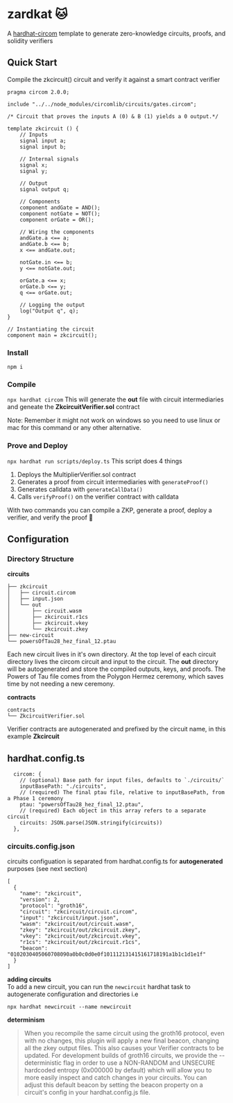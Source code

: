 # zardkat 🐱

A [hardhat-circom](https://github.com/projectsophon/hardhat-circom) template to generate zero-knowledge circuits, proofs, and solidity verifiers

## Quick Start
Compile the zkcircuit() circuit and verify it against a smart contract verifier

```
pragma circom 2.0.0;

include "../../node_modules/circomlib/circuits/gates.circom";

/* Circuit that proves the inputs A (0) & B (1) yields a 0 output.*/

template zkcircuit () {
    // Inputs
    signal input a;
    signal input b;
    
    // Internal signals
    signal x;
    signal y;

    // Output
    signal output q;

    // Components
    component andGate = AND();
    component notGate = NOT();
    component orGate = OR();

    // Wiring the components
    andGate.a <== a;
    andGate.b <== b;
    x <== andGate.out;

    notGate.in <== b;
    y <== notGate.out;

    orGate.a <== x;
    orGate.b <== y;
    q <== orGate.out;

    // Logging the output
    log("Output q", q);
}

// Instantiating the circuit
component main = zkcircuit();
```
### Install
`npm i`

### Compile
`npx hardhat circom` 
This will generate the **out** file with circuit intermediaries and geneate the **ZkcircuitVerifier.sol** contract

Note: Remember it might not work on windows so you need to use  linux or mac for this command or any other alternative.

### Prove and Deploy
`npx hardhat run scripts/deploy.ts`
This script does 4 things  
1. Deploys the MultiplierVerifier.sol contract
2. Generates a proof from circuit intermediaries with `generateProof()`
3. Generates calldata with `generateCallData()`
4. Calls `verifyProof()` on the verifier contract with calldata

With two commands you can compile a ZKP, generate a proof, deploy a verifier, and verify the proof 🎉

## Configuration
### Directory Structure
**circuits**
```
├── zkcircuit
│   ├── circuit.circom
│   ├── input.json
│   └── out
│       ├── circuit.wasm
│       ├── zkcircuit.r1cs
│       ├── zkcircuit.vkey
│       └── zkcircuit.zkey
├── new-circuit
└── powersOfTau28_hez_final_12.ptau
```
Each new circuit lives in it's own directory. At the top level of each circuit directory lives the circom circuit and input to the circuit.
The **out** directory will be autogenerated and store the compiled outputs, keys, and proofs. The Powers of Tau file comes from the Polygon Hermez ceremony, which saves time by not needing a new ceremony. 


**contracts**
```
contracts
└── ZkcircuitVerifier.sol
```
Verifier contracts are autogenerated and prefixed by the circuit name, in this example **Zkcircuit**

## hardhat.config.ts
```
  circom: {
    // (optional) Base path for input files, defaults to `./circuits/`
    inputBasePath: "./circuits",
    // (required) The final ptau file, relative to inputBasePath, from a Phase 1 ceremony
    ptau: "powersOfTau28_hez_final_12.ptau",
    // (required) Each object in this array refers to a separate circuit
    circuits: JSON.parse(JSON.stringify(circuits))
  },
```
### circuits.config.json
circuits configuation is separated from hardhat.config.ts for **autogenerated** purposes (see next section)
```
[
  {
    "name": "zkcircuit",
    "version": 2,
    "protocol": "groth16",
    "circuit": "zkcircuit/circuit.circom",
    "input": "zkcircuit/input.json",
    "wasm": "zkcircuit/out/circuit.wasm",
    "zkey": "zkcircuit/out/zkcircuit.zkey",
    "vkey": "zkcircuit/out/zkcircuit.vkey",
    "r1cs": "zkcircuit/out/zkcircuit.r1cs",
    "beacon": "0102030405060708090a0b0c0d0e0f101112131415161718191a1b1c1d1e1f"
  }
]
```

**adding circuits**   
To add a new circuit, you can run the `newcircuit` hardhat task to autogenerate configuration and directories i.e  
```
npx hardhat newcircuit --name newcircuit
```

**determinism**
> When you recompile the same circuit using the groth16 protocol, even with no changes, this plugin will apply a new final beacon, changing all the zkey output files. This also causes your Verifier contracts to be updated.
> For development builds of groth16 circuits, we provide the --deterministic flag in order to use a NON-RANDOM and UNSECURE hardcoded entropy (0x000000 by default) which will allow you to more easily inspect and catch changes in your circuits. You can adjust this default beacon by setting the beacon property on a circuit's config in your hardhat.config.js file.
